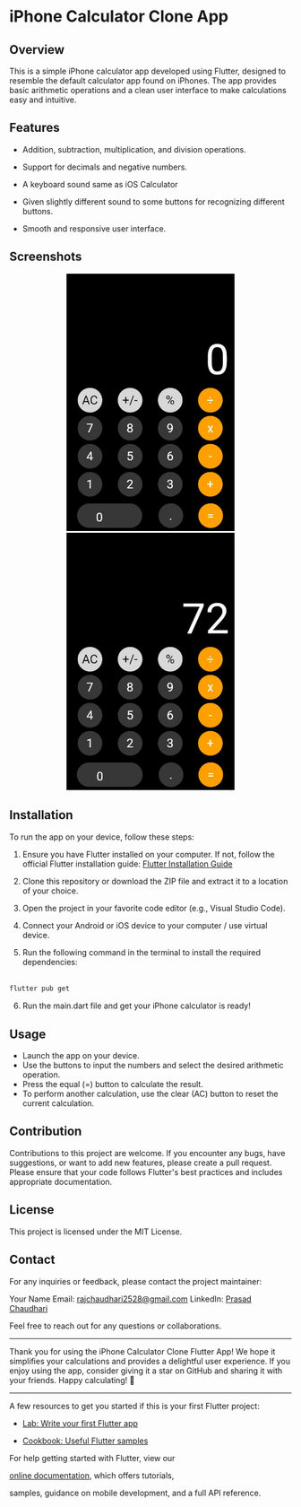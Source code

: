 
# iPhone Calculator Clone App


## Overview

  

This is a simple iPhone calculator app developed using Flutter, designed to resemble the default calculator app found on iPhones. The app provides basic arithmetic operations and a clean user interface to make calculations easy and intuitive.

  

## Features

  

- Addition, subtraction, multiplication, and division operations.

- Support for decimals and negative numbers.

- A keyboard sound same as iOS Calculator

- Given slightly different sound to some buttons for recognizing different buttons.

- Smooth and responsive user interface.

  

## Screenshots

<p align="center">
  <img src="cal1.JPG" alt="Screenshot 1" width="300">
  <img src="cal2.JPG" alt="Screenshot 2" width="300">
</p>
  

## Installation

  

To run the app on your device, follow these steps:

  

1. Ensure you have Flutter installed on your computer. If not, follow the official Flutter installation guide: [Flutter Installation Guide](https://flutter.dev/docs/get-started/install)

  

2. Clone this repository or download the ZIP file and extract it to a location of your choice.

  

3. Open the project in your favorite code editor (e.g., Visual Studio Code).

  

4. Connect your Android or iOS device to your computer / use virtual device.

  

5. Run the following command in the terminal to install the required dependencies:

  

```bash

flutter pub get
```
6. Run the main.dart file and get your iPhone calculator is ready!
  ## Usage

-   Launch the app on your device.
-   Use the buttons to input the numbers and select the desired arithmetic operation.
-   Press the equal (=) button to calculate the result.
-   To perform another calculation, use the clear (AC) button to reset the current calculation.

## Contribution

Contributions to this project are welcome. If you encounter any bugs, have suggestions, or want to add new features, please create a pull request. Please ensure that your code follows Flutter's best practices and includes appropriate documentation.

## License

This project is licensed under the MIT License.

## Contact

For any inquiries or feedback, please contact the project maintainer:

Your Name Email: [rajchaudhari2528@gmail.com](https://mail.google.com/mail/u/0/?fs=1&tf=cm&source=mailto&to=rajchaudhari2528@gmail.com) 
LinkedIn: [Prasad Chaudhari](https://www.linkedin.com/in/prasad-chaudhari-45b975228/)

Feel free to reach out for any questions or collaborations.

---------

Thank you for using the iPhone Calculator Clone Flutter App! We hope it simplifies your calculations and provides a delightful user experience. If you enjoy using the app, consider giving it a star on GitHub and sharing it with your friends. Happy calculating! 🧮

--------

A few resources to get you started if this is your first Flutter project:

- [Lab: Write your first Flutter app](https://flutter.dev/docs/get-started/codelab)

- [Cookbook: Useful Flutter samples](https://flutter.dev/docs/cookbook)

  

For help getting started with Flutter, view our

[online documentation](https://flutter.dev/docs), which offers tutorials,

samples, guidance on mobile development, and a full API reference.

